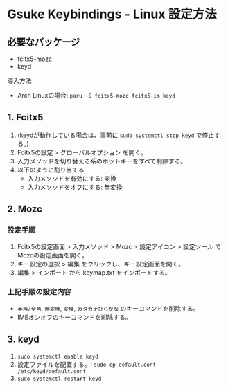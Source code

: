 # Gsuke Keybindings - Linux 設定方法

## 必要なパッケージ

* fcitx5-mozc
* keyd

導入方法

* Arch Linuxの場合: `paru -S fcitx5-mozc fcitx5-im keyd`

## 1. Fcitx5

1. (keydが動作している場合は、事前に `sudo systemctl stop keyd` で停止する。)
2. Fcitx5の設定 > グローバルオプション を開く。
3. 入力メソッドを切り替える系のホットキーをすべて削除する。
4. 以下のように割り当てる
   * 入力メソッドを有効にする: 変換
   * 入力メソッドをオフにする: 無変換

## 2. Mozc

### 設定手順

1. Fcitx5の設定画面 > 入力メソッド > Mozc > 設定アイコン > 設定ツール でMozcの設定画面を開く。
2. キー設定の選択 > 編集 をクリックし、キー設定画面を開く。
3. 編集 > インポート から keymap.txt をインポートする。

### 上記手順の設定内容

* `半角/全角`, `無変換`, `変換`, `カタカナひらがな` のキーコマンドを削除する。
* IMEオンオフのキーコマンドを削除する。

## 3. keyd

1. `sudo systemctl enable keyd`
2. 設定ファイルを配置する。: `sudo cp default.conf /etc/keyd/default.conf`
3. `sudo systemctl restart keyd`
